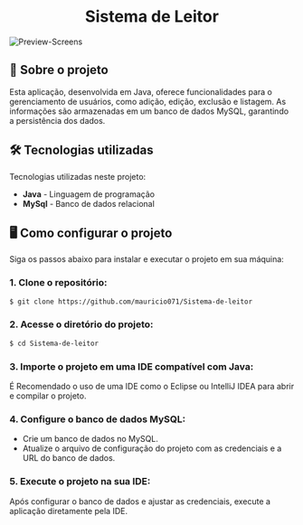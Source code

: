 <div align="center"> <h1>Sistema de Leitor</h1> </div>

![Preview-Screens](https://github.com/mauricio071/Sistema-de-leitor/blob/master/cadastro-leitor.png)

## 📝 Sobre o projeto

Esta aplicação, desenvolvida em Java, oferece funcionalidades para o gerenciamento de usuários, como adição, edição, exclusão e listagem. As informações são armazenadas em um banco de dados MySQL, garantindo a persistência dos dados.

## 🛠 Tecnologias utilizadas
Tecnologias utilizadas neste projeto:

-   **Java** - Linguagem de programação
-   **MySql** - Banco de dados relacional

## 🖥️ Como configurar o projeto

Siga os passos abaixo para instalar e executar o projeto em sua máquina:

### 1. Clone o repositório:

```bash
$ git clone https://github.com/mauricio071/Sistema-de-leitor
```

### 2. Acesse o diretório do projeto:

```bash
$ cd Sistema-de-leitor
```

### 3. Importe o projeto em uma IDE compatível com Java:

É Recomendado o uso de uma IDE como o Eclipse ou IntelliJ IDEA para abrir e compilar o projeto.

### 4. Configure o banco de dados MySQL:

- Crie um banco de dados no MySQL.
- Atualize o arquivo de configuração do projeto com as credenciais e a URL do banco de dados.

### 5. Execute o projeto na sua IDE:

Após configurar o banco de dados e ajustar as credenciais, execute a aplicação diretamente pela IDE.
